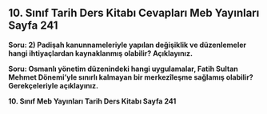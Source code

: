 ## 10. Sınıf Tarih Ders Kitabı Cevapları Meb Yayınları Sayfa 241

**Soru: 2) Padişah kanunnameleriyle yapılan değişiklik ve düzenlemeler hangi ihtiyaçlardan kaynaklanmış olabilir? Açıklayınız.**

**Soru: Osmanlı yönetim düzenindeki hangi uygulamalar, Fatih Sultan Mehmet Dönemi’yle sınırlı kalmayan bir merkezîleşme sağlamış olabilir? Gerekçeleriyle açıklayınız.**

**10. Sınıf Meb Yayınları Tarih Ders Kitabı Sayfa 241**